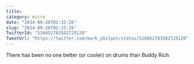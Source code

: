 ```yaml
---
title: 
category: micro
date: "2014-09-28T02:32:26"
slug: "2014-09-28T02:32:26"
TwitterId: "516052783502725120"
TweetUrl: "https://twitter.com/mark_philpot/status/516052783502725120"
---
```


There has been no one better (or cooler) on drums than Buddy Rich
